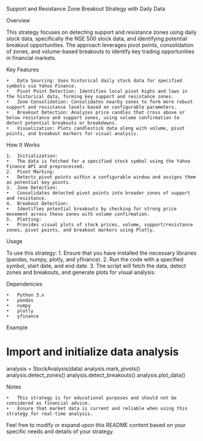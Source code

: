 
Support and Resistance Zone Breakout Strategy with Daily Data

Overview

This strategy focuses on detecting support and resistance zones using daily stock data, specifically the NSE 500 stock data, and identifying potential breakout opportunities. The approach leverages pivot points, consolidation of zones, and volume-based breakouts to identify key trading opportunities in financial markets.

Key Features

	•	Data Sourcing: Uses historical daily stock data for specified symbols via Yahoo Finance.
	•	Pivot Point Detection: Identifies local pivot highs and lows in the historical data, forming key support and resistance zones.
	•	Zone Consolidation: Consolidates nearby zones to form more robust support and resistance levels based on configurable parameters.
	•	Breakout Detection: Analyzes price candles that cross above or below resistance and support zones, using volume confirmation to detect potential breakouts or breakdowns.
	•	Visualization: Plots candlestick data along with volume, pivot points, and breakout markers for visual analysis.

How It Works

	1.	Initialization:
	•	The data is fetched for a specified stock symbol using the Yahoo Finance API and preprocessed.
	2.	Pivot Marking:
	•	Detects pivot points within a configurable window and assigns them as potential key points.
	3.	Zone Detection:
	•	Consolidates detected pivot points into broader zones of support and resistance.
	4.	Breakout Detection:
	•	Identifies potential breakouts by checking for strong price movement across these zones with volume confirmation.
	5.	Plotting:
	•	Provides visual plots of stock prices, volume, support/resistance zones, pivot points, and breakout markers using Plotly.

Usage

To use this strategy:
	1.	Ensure that you have installed the necessary libraries (pandas, numpy, plotly, and yfinance).
	2.	Run the code with a specified symbol, start date, and end date.
	3.	The script will fetch the data, detect zones and breakouts, and generate plots for visual analysis.

Dependencies

	•	Python 3.x
	•	pandas
	•	numpy
	•	plotly
	•	yfinance

Example

# Import and initialize data analysis
analysis = StockAnalysis(data)
analysis.mark_pivots()
analysis.detect_zones()
analysis.detect_breakouts()
analysis.plot_data()

Notes

	•	This strategy is for educational purposes and should not be considered as financial advice.
	•	Ensure that market data is current and reliable when using this strategy for real-time analysis.

Feel free to modify or expand upon this README content based on your specific needs and details of your strategy.
